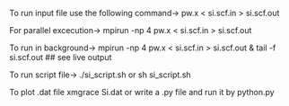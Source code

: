 To run input file use the following command->
pw.x < si.scf.in > si.scf.out

For parallel excecution->
mpirun -np 4 pw.x < si.scf.in > si.scf.out

To run in background->
mpirun -np 4 pw.x < si.scf.in > si.scf.out &
tail -f si.scf.out ## see live output

To run script file->
./si_script.sh
or 
sh si_script.sh

To plot .dat file
xmgrace Si.dat
or write a .py file and run it by python.py

